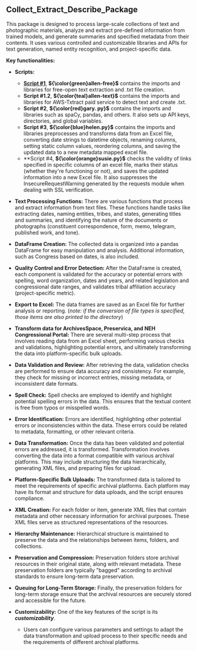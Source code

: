 ## Collect_Extract_Describe_Package

This package is designed to process large-scale collections of text and photographic materials, analyze and extract pre-defined information from trained models, and generate summaries and specified metadata from their contents. It uses various controlled and customizable libraries and APIs for text generation, named entity recognition, and project-specific data. 

**Key functionalities:**

* **Scripts:**
    * [**Script #1**](https://github.com/prys0000/congressional-portal-project/blob/d7b4b6fa094744b69b3e2341df11d8d29f1877b5/workflows/Collect_Extract_Describe_Package/allen-free.py), **${\color{green}allen-free}$** contains the imports and libraries for free-open text extraction and .txt file creation.
    * **Script #1.2**, **${\color{teal}allen-text}$** contains the imports and libraries for AWS-Txtract paid service to detect text and create .txt.
    * **Script #2**, **${\color{red}gary. py}$** contains the imports and libraries such as spaCy, pandas, and others. It also sets up API keys, directories, and global variables.
    * **Script #3**, **${\color{blue}helen.py}$** contains the imports and libraries preprocesses and transforms data from an Excel file, converting date strings to datetime objects, renaming columns, setting static column values, reordering columns, and saving the updated data to a new metadata mapped excel file.
    * **Script #4, **${\color{orange}susie.py}$** checks the validity of links specified in specific columns of an excel file, marks their status (whether they're functioning or not), and saves the updated information into a new Excel file. It also suppresses the InsecureRequestWarning generated by the requests module when dealing with SSL verification.

* **Text Processing Functions:**  There are various functions that process and extract information from text files. These functions handle tasks like extracting dates, naming entities, tribes, and states, generating titles and summaries, and identifying the nature of the documents or photographs (constituent correspondence, form, memo, telegram, published work, and tone).

* **DataFrame Creation:**  The collected data is organized into a pandas DataFrame for easy manipulation and analysis. Additional information, such as Congress based on dates, is also included.

* **Quality Control and Error Detection:** After the DataFrame is created, each component is validated for the accuracy or potential errors with spelling, word organization, dates and years, and related legislation and congressional date ranges, and validates tribal affiliation accuracy (project-specific metric).

* **Export to Excel:**  The data frames are saved as an Excel file for further analysis or reporting. (*note: if the conversion of file types is specified, those items are also printed to the directory*)

* **Transform data for ArchivesSpace, Preservica, and NEH Congressional Portal:** There are several multi-step process that involves reading data from an Excel sheet, performing various checks and validations, highlighting potential errors, and ultimately transforming the data into platform-specific bulk uploads.

* **Data Validation and Review:**  After retrieving the data, validation checks are performed to ensure data accuracy and consistency. For example, they check for missing or incorrect entries, missing metadata, or inconsistent date formats.

* **Spell Check:**  Spell checks are employed to identify and highlight potential spelling errors in the data. This ensures that the textual content is free from typos or misspelled words.

* **Error Identification:** Errors are identified, highlighting other potential errors or inconsistencies within the data. These errors could be related to metadata, formatting, or other relevant criteria.

* **Data Transformation:** Once the data has been validated and potential errors are addressed, it is transformed. Transformation involves converting the data into a format compatible with various archival platforms. This may include structuring the data hierarchically, generating XML files, and preparing files for upload.

* **Platform-Specific Bulk Uploads:**  The transformed data is tailored to meet the requirements of specific archival platforms. Each platform may have its format and structure for data uploads, and the script ensures compliance.

* **XML Creation:**  For each folder or item, generate XML files that contain metadata and other necessary information for archival purposes. These XML files serve as structured representations of the resources.

* **Hierarchy Maintenance:** Hierarchical structure is maintained to preserve the data and the relationships between items, folders, and collections.

* **Preservation and Compression:**  Preservation folders store archival resources in their original state, along with relevant metadata. These preservation folders are typically "bagged" according to archival standards to ensure long-term data preservation.

* **Queuing for Long-Term Storage:**  Finally, the preservation folders for long-term storage ensure that the archival resources are securely stored and accessible for the future.

* **Customizability:**  One of the key features of the script is its ***customizability***.
    * Users can configure various parameters and settings to adapt the data transformation and upload process to their specific needs and the requirements of different archival platforms.

